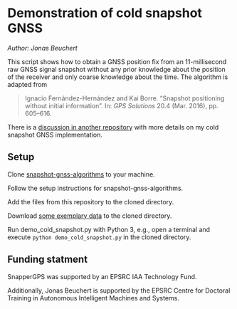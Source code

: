 # Demonstration of cold snapshot GNSS

*Author: Jonas Beuchert*

This script shows how to obtain a GNSS position fix from an 11-millisecond raw GNSS signal snapshot without any prior knowledge about the position of the receiver and only coarse knowledge about the time. The algorithm is adapted from

> Ignacio Fernández-Hernández and Kai Borre. “Snapshot positioning without initial
information”. In: *GPS Solutions* 20.4 (Mar. 2016), pp. 605–616.

There is a [discussion in another repository](https://github.com/JonasBchrt/snapshot-gnss-algorithms/discussions/2) with more details on my cold snapshot GNSS implementation.

## Setup

Clone [snapshot-gnss-algorithms](https://github.com/JonasBchrt/snapshot-gnss-algorithms) to your machine.

Follow the setup instructions for snapshot-gnss-algorithms.

Add the files from this repository to the cloned directory.

Download [some exemplary data](http://agamenon.tsc.uah.es/Asignaturas/it/rd/apuntes/GPSdata-DiscreteComponents-fs38_192-if9_55.bin) to the cloned directory.

Run demo_cold_snapshot.py with Python 3, e.g., open a terminal and execute `python demo_cold_snapshot.py` in the cloned directory.

## Funding statment

SnapperGPS was supported by an EPSRC IAA Technology Fund.

Additionally, Jonas Beuchert is supported by the EPSRC Centre for Doctoral Training in Autonomous Intelligent Machines and Systems.

